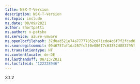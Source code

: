 ```yaml
---
title: NSX-T-Version
description: NSX-T-Version
ms.topic: include
ms.date: 08/09/2021
author: shortpatti
ms.author: v-patsho
ms.service: azure-vmware
ms.openlocfilehash: 37d0ad521e74a77777052c671cde4c6f7f2fcad0
ms.sourcegitcommit: 0046757af1da267fc2f0e88617c633524883795f
ms.translationtype: HT
ms.contentlocale: de-DE
ms.lasthandoff: 08/13/2021
ms.locfileid: "122228946"
---
```

3.1.2
